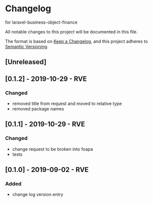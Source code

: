 # Changelog
for laravel-business-object-finance

All notable changes to this project will be documented in this file.

The format is based on [Keep a Changelog](https://keepachangelog.com/en/1.0.0/),
and this project adheres to [Semantic Versioning](https://semver.org/spec/v2.0.0.html).

## [Unreleased]

## [0.1.2] - 2019-10-29 - RVE
### Changed 
- removed title from request and moved to relative type
- removed package names

## [0.1.1] - 2019-10-29 - RVE
### Changed 
- change request to be broken into foapa
- tests

## [0.1.0] - 2019-09-02 - RVE
### Added 
- change log version entry


